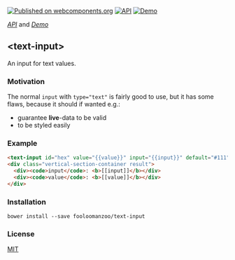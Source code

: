 [![Published on webcomponents.org](https://img.shields.io/badge/webcomponents.org-published-blue.svg)](https://www.webcomponents.org/element/fooloomanzoo/text-input)
[![API](https://img.shields.io/badge/API-available-green.svg)](https://www.webcomponents.org/element/fooloomanzoo/text-input/elements/text-input)
[![Demo](https://img.shields.io/badge/demo-available-red.svg)](https://www.webcomponents.org/element/fooloomanzoo/text-input/demo/demo/index.html)

_[API](https://fooloomanzoo.github.io/text-input/components/text-input/#/elements/text-input)_ and
_[Demo](https://fooloomanzoo.github.io/text-input/components/text-input/#/elements/text-input/demos/demo/index.html)_

## \<text-input\>

An input for text values.

### Motivation

The normal `input` with `type="text"` is fairly good to use, but it has some flaws, because it should if wanted e.g.:

* guarantee **live**-data to be valid
* to be styled easily

### Example

<!--
```
<custom-element-demo>
  <template>
    <script src="../webcomponentsjs/webcomponents-lite.js"></script>

    <link rel="import" href="text-input.html">
    <dom-bind>
      <template is="dom-bind">
        <custom-style>
          <style is="custom-style">
            #hex {
              --text-input-allign: center;
              --text-input: {
                color: #111;
                padding: 0.5em;
                border-radius: 0.5em;
                border-color: #ddd;
                border-style: dotted;
                transition: background-color 250ms ease-in-out;
              };
              --text-input-focus: {
                border-color: #555;
                border-style: solid;
                background: rgba(0, 0, 0, 0.15);
              };
              --text-input-placeholder: {
                color: #492020;
              };
              --text-input-invalid: {
                background: rgba(255, 0, 0, 0.15);
                border-color: #999;
                border-style: dashed;
              };
            }
          </style>
        </custom-style>

        <next-code-block></next-code-block>
      </template>
    </dom-bind>
  </template>
</custom-element-demo>
```
-->
```html
<text-input id="hex" value="{{value}}" input="{{input}}" default="#111" required pattern="^#(?:[A-Fa-f0-9]{6}|[A-Fa-f0-9]{3})$" size="7" maxlength="7" minlength="4"></text-input>
<div class="vertical-section-container result">
  <div><code>input</code>: <b>[[input]]</b></div>
  <div><code>value</code>: <b>[[value]]</b></div>
</div>
```

### Installation
```
bower install --save fooloomanzoo/text-input
```

### License
[MIT](https://github.com/fooloomanzoo/text-input/blob/master/LICENSE.txt)
